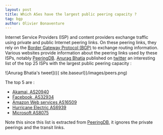 ```yaml
---
layout: post
title: Which ASes have the largest public peering capacity ? 
tag: bgp
author: Olivier Bonaventure
---
```



Internet Service Providers (ISP) and content providers exchange traffic using private and public Internet peering links. On these peering links, they rely on the [Border Gateway Protocol (BGP)](https://beta.computer-networking.info/syllabus/default/protocols/bgp.html) to exchange routing information. Various websites provide information about the peering links used by these ISPs, notably [PeeringDB](https://www.peeringdb.com/). [Anurag Bhatia](https://twitter.com/anurag_bhatia/) published on [twitter](https://twitter.com/anurag_bhatia/status/1663266621014659074?s=12) an interesting list of the top 25 ISPs with the largest public peering capacity :


![Anurag Bhatia's tweet]({{ site.baseurl}}/images/peers.png)

The top 5 are :

 - [Akamai, AS20940](https://stat.ripe.net/widget/whois#w.resource=AS20940)
 - [Facebook, AS32934](https://stat.ripe.net/widget/whois#w.resource=AS32934)
 - [Amazon Web services AS16509](https://stat.ripe.net/widget/whois#w.resource=AS16509)
 - [Hurricane Electric AS6939](https://stat.ripe.net/widget/whois#w.resource=AS6939)
 - [Microsoft AS8075](https://stat.ripe.net/widget/whois#w.resource=AS8075)

Note this since this list is extracted from [PeeringDB](https://www.peeringdb.com), it ignores the private peerings and the transit links.
